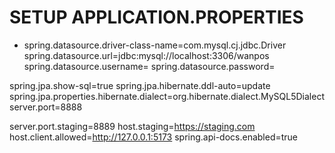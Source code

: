 ﻿# SETUP APPLICATION.PROPERTIES
- spring.datasource.driver-class-name=com.mysql.cj.jdbc.Driver
spring.datasource.url=jdbc:mysql://localhost:3306/wanpos
spring.datasource.username=
spring.datasource.password=

spring.jpa.show-sql=true
spring.jpa.hibernate.ddl-auto=update
spring.jpa.properties.hibernate.dialect=org.hibernate.dialect.MySQL5Dialect
server.port=8888

server.port.staging=8889
host.staging=https://staging.com
host.client.allowed=http://127.0.0.1:5173
spring.api-docs.enabled=true
